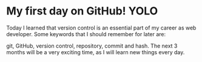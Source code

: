 # My first day on GitHub! YOLO

Today I learned that version control is an essential part of my
career as web developer. Some keywords that I should remember for later are:

git, GitHub, version control, repository, commit and hash.
The next 3 months will be a very exciting time, as I will learn new things every day.
